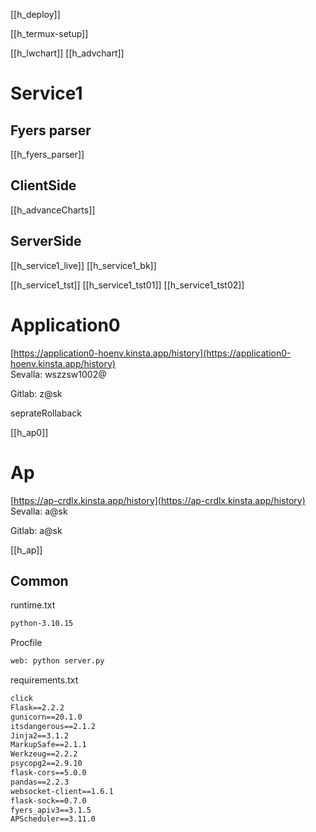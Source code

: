 
[[h_deploy]]




[[h_termux-setup]]

[[h_lwchart]]
[[h_advchart]]



# Service1
## Fyers parser

[[h_fyers_parser]]

## ClientSide
[[h_advanceCharts]]



## ServerSide

[[h_service1_live]]
[[h_service1_bk]]

[[h_service1_tst]]
[[h_service1_tst01]]
[[h_service1_tst02]]

# Application0  
  
[https://application0-hoenv.kinsta.app/history](https://application0-hoenv.kinsta.app/history)  
Sevalla: wszzsw1002@
  
  
Gitlab: z@sk

seprateRollaback

  [[h_ap0]]

# Ap  
  
[https://ap-crdlx.kinsta.app/history](https://ap-crdlx.kinsta.app/history)  
Sevalla: a@sk
  
  
Gitlab: a@sk

[[h_ap]]


## Common

runtime.txt

```txt
python-3.10.15

```

Procfile

```txt
web: python server.py
```

requirements.txt

```txt
click
Flask==2.2.2
gunicorn==20.1.0
itsdangerous==2.1.2
Jinja2==3.1.2
MarkupSafe==2.1.1
Werkzeug==2.2.2
psycopg2==2.9.10
flask-cors==5.0.0
pandas==2.2.3
websocket-client==1.6.1
flask-sock==0.7.0
fyers_apiv3==3.1.5
APScheduler==3.11.0
```